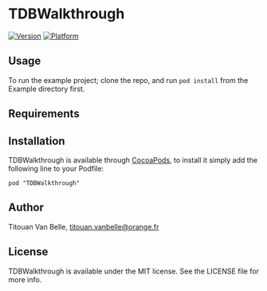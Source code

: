 # TDBWalkthrough

[![Version](http://cocoapod-badges.herokuapp.com/v/TDBWalkthrough/badge.png)](http://cocoadocs.org/docsets/TDBWalkthrough)
[![Platform](http://cocoapod-badges.herokuapp.com/p/TDBWalkthrough/badge.png)](http://cocoadocs.org/docsets/TDBWalkthrough)

## Usage

To run the example project; clone the repo, and run `pod install` from the Example directory first.

## Requirements

## Installation

TDBWalkthrough is available through [CocoaPods](http://cocoapods.org), to install
it simply add the following line to your Podfile:

    pod "TDBWalkthrough"

## Author

Titouan Van Belle, titouan.vanbelle@orange.fr

## License

TDBWalkthrough is available under the MIT license. See the LICENSE file for more info.

